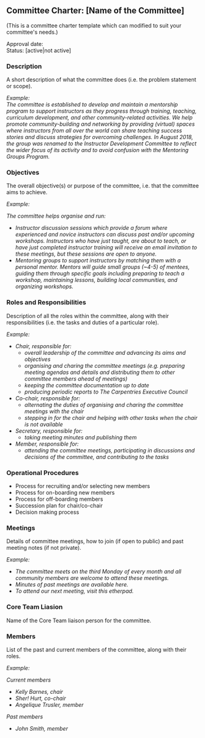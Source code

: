 ## Committee Charter: [Name of the Committee]

(This is a committee charter template which can modified to suit your committee's needs.)

Approval date: <br />
Status: [active|not active] <br />

### Description
A short description of what the committee does (i.e. the problem statement or scope).

_Example:_  
_The committee is established to develop and maintain a mentorship program to support instructors as they progress through training, teaching, curriculum development, and other community-related activities. We help promote community-building and networking by providing (virtual) spaces where instructors from all over the world can share teaching success stories and discuss strategies for overcoming challenges. In August 2018, the group was renamed to the Instructor Development Committee to reflect the wider focus of its activity and to avoid confusion with the Mentoring Groups Program._

### Objectives
The overall objective(s) or purpose of the committee, i.e. that the committee aims to achieve. 

_Example:_

_The committee helps organise and run:_
- _Instructor discussion sessions which provide a forum where experienced and novice instructors can discuss past and/or upcoming workshops. Instructors who have just taught, are about to teach, or have just completed instructor training will receive an email invitation to these meetings, but these sessions are open to anyone._
- _Mentoring groups to support instructors by matching them with a personal mentor. Mentors will guide small groups (~4-5) of mentees, guiding them through specific goals including preparing to teach a workshop, maintaining lessons, building local communities, and organizing workshops._

### Roles and Responsibilities

Description of all the roles within the committee, along with their responsibilities (i.e. the tasks and duties of a particular role).

_Example:_
- _Chair, responsible for:_
  - _overall leadership of the committee and advancing its aims and objectives_
  - _organising and charing the committee meetings (e.g. preparing meeting agendas and details and distributing them to other committee members ahead of meetings)_ 
  - _keeping the committee documentation up to date_
  - _producing periodic reports to The Carpentries Executive Council_
- _Co-chair, responsible for:_ 
  - _alternating the duties of organising and charing the committee meetings with the chair_
  - _stepping in for the chair and helping with other tasks when the chair is not available_
- _Secretary, responsible for:_
  - _taking meeting minutes and publishing them_
- _Member, responsible for:_
  - _attending the committee meetings, participating in discussions and decisions of the committee, and contributing to the tasks_

### Operational Procedures

  - Process for recruiting and/or selecting new members
  - Process for on-boarding new members
  - Process for off-boarding members
  - Succession plan for chair/co-chair
  - Decision making process

### Meetings

Details of committee meetings, how to join (if open to public) and past meeting notes (if not private).

_Example:_
- _The committee meets on the third Monday of every month and all community members are welcome to attend these meetings._
- _Minutes of past meetings are available here._ 
- _To attend our next meeting, visit this etherpad._

### Core Team Liasion

Name of the Core Team liaison person for the committee.

### Members

List of the past and current members of the committee, along with their roles.

_Example:_

_Current members_

- _Kelly Barnes, chair_
- _Sher! Hurt, co-chair_
- _Angelique Trusler, member_

_Past members_
- _John Smith, member_
 
